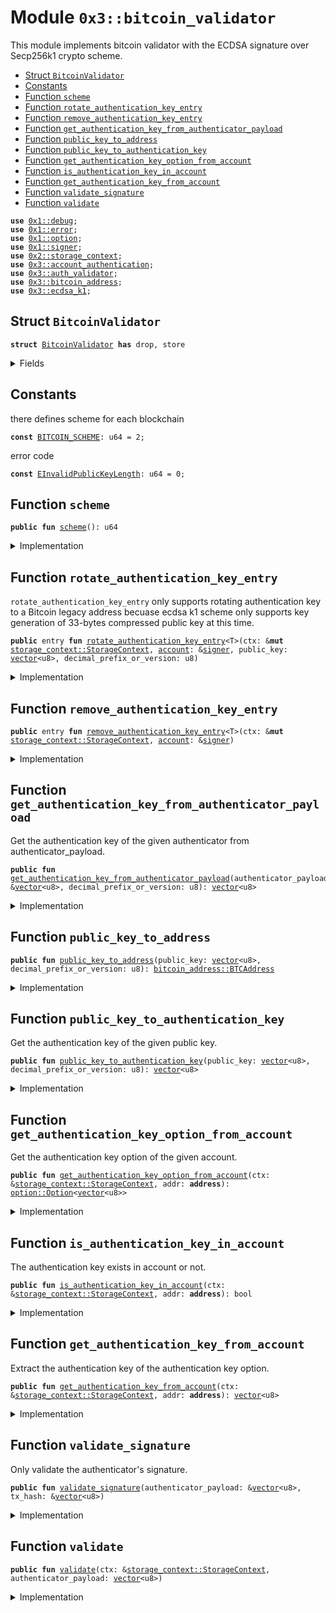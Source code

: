 
<a name="0x3_bitcoin_validator"></a>

# Module `0x3::bitcoin_validator`

This module implements bitcoin validator with the ECDSA signature over Secp256k1 crypto scheme.


-  [Struct `BitcoinValidator`](#0x3_bitcoin_validator_BitcoinValidator)
-  [Constants](#@Constants_0)
-  [Function `scheme`](#0x3_bitcoin_validator_scheme)
-  [Function `rotate_authentication_key_entry`](#0x3_bitcoin_validator_rotate_authentication_key_entry)
-  [Function `remove_authentication_key_entry`](#0x3_bitcoin_validator_remove_authentication_key_entry)
-  [Function `get_authentication_key_from_authenticator_payload`](#0x3_bitcoin_validator_get_authentication_key_from_authenticator_payload)
-  [Function `public_key_to_address`](#0x3_bitcoin_validator_public_key_to_address)
-  [Function `public_key_to_authentication_key`](#0x3_bitcoin_validator_public_key_to_authentication_key)
-  [Function `get_authentication_key_option_from_account`](#0x3_bitcoin_validator_get_authentication_key_option_from_account)
-  [Function `is_authentication_key_in_account`](#0x3_bitcoin_validator_is_authentication_key_in_account)
-  [Function `get_authentication_key_from_account`](#0x3_bitcoin_validator_get_authentication_key_from_account)
-  [Function `validate_signature`](#0x3_bitcoin_validator_validate_signature)
-  [Function `validate`](#0x3_bitcoin_validator_validate)


<pre><code><b>use</b> <a href="">0x1::debug</a>;
<b>use</b> <a href="">0x1::error</a>;
<b>use</b> <a href="">0x1::option</a>;
<b>use</b> <a href="">0x1::signer</a>;
<b>use</b> <a href="">0x2::storage_context</a>;
<b>use</b> <a href="account_authentication.md#0x3_account_authentication">0x3::account_authentication</a>;
<b>use</b> <a href="auth_validator.md#0x3_auth_validator">0x3::auth_validator</a>;
<b>use</b> <a href="bitcoin_address.md#0x3_bitcoin_address">0x3::bitcoin_address</a>;
<b>use</b> <a href="ecdsa_k1.md#0x3_ecdsa_k1">0x3::ecdsa_k1</a>;
</code></pre>



<a name="0x3_bitcoin_validator_BitcoinValidator"></a>

## Struct `BitcoinValidator`



<pre><code><b>struct</b> <a href="bitcoin_validator.md#0x3_bitcoin_validator_BitcoinValidator">BitcoinValidator</a> <b>has</b> drop, store
</code></pre>



<details>
<summary>Fields</summary>


<dl>
<dt>
<code>dummy_field: bool</code>
</dt>
<dd>

</dd>
</dl>


</details>

<a name="@Constants_0"></a>

## Constants


<a name="0x3_bitcoin_validator_BITCOIN_SCHEME"></a>

there defines scheme for each blockchain


<pre><code><b>const</b> <a href="bitcoin_validator.md#0x3_bitcoin_validator_BITCOIN_SCHEME">BITCOIN_SCHEME</a>: u64 = 2;
</code></pre>



<a name="0x3_bitcoin_validator_EInvalidPublicKeyLength"></a>

error code


<pre><code><b>const</b> <a href="bitcoin_validator.md#0x3_bitcoin_validator_EInvalidPublicKeyLength">EInvalidPublicKeyLength</a>: u64 = 0;
</code></pre>



<a name="0x3_bitcoin_validator_scheme"></a>

## Function `scheme`



<pre><code><b>public</b> <b>fun</b> <a href="bitcoin_validator.md#0x3_bitcoin_validator_scheme">scheme</a>(): u64
</code></pre>



<details>
<summary>Implementation</summary>


<pre><code><b>public</b> <b>fun</b> <a href="bitcoin_validator.md#0x3_bitcoin_validator_scheme">scheme</a>(): u64 {
    <a href="bitcoin_validator.md#0x3_bitcoin_validator_BITCOIN_SCHEME">BITCOIN_SCHEME</a>
}
</code></pre>



</details>

<a name="0x3_bitcoin_validator_rotate_authentication_key_entry"></a>

## Function `rotate_authentication_key_entry`

<code>rotate_authentication_key_entry</code> only supports rotating authentication key to a Bitcoin legacy address
becuase ecdsa k1 scheme only supports key generation of 33-bytes compressed public key at this time.


<pre><code><b>public</b> entry <b>fun</b> <a href="bitcoin_validator.md#0x3_bitcoin_validator_rotate_authentication_key_entry">rotate_authentication_key_entry</a>&lt;T&gt;(ctx: &<b>mut</b> <a href="_StorageContext">storage_context::StorageContext</a>, <a href="account.md#0x3_account">account</a>: &<a href="">signer</a>, public_key: <a href="">vector</a>&lt;u8&gt;, decimal_prefix_or_version: u8)
</code></pre>



<details>
<summary>Implementation</summary>


<pre><code><b>public</b> entry <b>fun</b> <a href="bitcoin_validator.md#0x3_bitcoin_validator_rotate_authentication_key_entry">rotate_authentication_key_entry</a>&lt;T&gt;(
    ctx: &<b>mut</b> StorageContext,
    <a href="account.md#0x3_account">account</a>: &<a href="">signer</a>,
    public_key: <a href="">vector</a>&lt;u8&gt;,
    decimal_prefix_or_version: u8,
) {
    // compare newly passed <b>public</b> key <b>with</b> Bitcoin <b>public</b> key length <b>to</b> ensure it's compatible
    <b>assert</b>!(
        <a href="_length">vector::length</a>(&public_key) == <a href="ecdsa_k1.md#0x3_ecdsa_k1_public_key_length">ecdsa_k1::public_key_length</a>()
        || <a href="_length">vector::length</a>(&public_key) == 20 // TODO support key generation of 20-bytes <b>public</b> key for Bitcoin bech32 addresses
        || <a href="_length">vector::length</a>(&public_key) == 32, // TODO support key generation of 32-bytes <b>public</b> key for Bitcoin bech32 addresses
        <a href="_invalid_argument">error::invalid_argument</a>(<a href="bitcoin_validator.md#0x3_bitcoin_validator_EInvalidPublicKeyLength">EInvalidPublicKeyLength</a>)
    );

    // User can rotate the authentication key arbitrarily, so we do not need <b>to</b> check the new <b>public</b> key <b>with</b> the <a href="account.md#0x3_account">account</a> <b>address</b>.
    <b>let</b> authentication_key = <a href="bitcoin_validator.md#0x3_bitcoin_validator_public_key_to_authentication_key">public_key_to_authentication_key</a>(public_key, decimal_prefix_or_version);
    <b>let</b> account_addr = <a href="_address_of">signer::address_of</a>(<a href="account.md#0x3_account">account</a>);
    <a href="bitcoin_validator.md#0x3_bitcoin_validator_rotate_authentication_key">rotate_authentication_key</a>(ctx, account_addr, authentication_key);
}
</code></pre>



</details>

<a name="0x3_bitcoin_validator_remove_authentication_key_entry"></a>

## Function `remove_authentication_key_entry`



<pre><code><b>public</b> entry <b>fun</b> <a href="bitcoin_validator.md#0x3_bitcoin_validator_remove_authentication_key_entry">remove_authentication_key_entry</a>&lt;T&gt;(ctx: &<b>mut</b> <a href="_StorageContext">storage_context::StorageContext</a>, <a href="account.md#0x3_account">account</a>: &<a href="">signer</a>)
</code></pre>



<details>
<summary>Implementation</summary>


<pre><code><b>public</b> entry <b>fun</b> <a href="bitcoin_validator.md#0x3_bitcoin_validator_remove_authentication_key_entry">remove_authentication_key_entry</a>&lt;T&gt;(ctx: &<b>mut</b> StorageContext, <a href="account.md#0x3_account">account</a>: &<a href="">signer</a>) {
    <a href="account_authentication.md#0x3_account_authentication_remove_authentication_key">account_authentication::remove_authentication_key</a>&lt;<a href="bitcoin_validator.md#0x3_bitcoin_validator_BitcoinValidator">BitcoinValidator</a>&gt;(ctx, <a href="_address_of">signer::address_of</a>(<a href="account.md#0x3_account">account</a>));
}
</code></pre>



</details>

<a name="0x3_bitcoin_validator_get_authentication_key_from_authenticator_payload"></a>

## Function `get_authentication_key_from_authenticator_payload`

Get the authentication key of the given authenticator from authenticator_payload.


<pre><code><b>public</b> <b>fun</b> <a href="bitcoin_validator.md#0x3_bitcoin_validator_get_authentication_key_from_authenticator_payload">get_authentication_key_from_authenticator_payload</a>(authenticator_payload: &<a href="">vector</a>&lt;u8&gt;, decimal_prefix_or_version: u8): <a href="">vector</a>&lt;u8&gt;
</code></pre>



<details>
<summary>Implementation</summary>


<pre><code><b>public</b> <b>fun</b> <a href="bitcoin_validator.md#0x3_bitcoin_validator_get_authentication_key_from_authenticator_payload">get_authentication_key_from_authenticator_payload</a>(authenticator_payload: &<a href="">vector</a>&lt;u8&gt;, decimal_prefix_or_version: u8): <a href="">vector</a>&lt;u8&gt; {
    <b>let</b> public_key = <a href="ecdsa_k1.md#0x3_ecdsa_k1_get_public_key_from_authenticator_payload">ecdsa_k1::get_public_key_from_authenticator_payload</a>(authenticator_payload);
    <b>let</b> addr = <a href="bitcoin_validator.md#0x3_bitcoin_validator_public_key_to_address">public_key_to_address</a>(public_key, decimal_prefix_or_version);
    <a href="bitcoin_address.md#0x3_bitcoin_address_into_bytes">bitcoin_address::into_bytes</a>(addr)
}
</code></pre>



</details>

<a name="0x3_bitcoin_validator_public_key_to_address"></a>

## Function `public_key_to_address`



<pre><code><b>public</b> <b>fun</b> <a href="bitcoin_validator.md#0x3_bitcoin_validator_public_key_to_address">public_key_to_address</a>(public_key: <a href="">vector</a>&lt;u8&gt;, decimal_prefix_or_version: u8): <a href="bitcoin_address.md#0x3_bitcoin_address_BTCAddress">bitcoin_address::BTCAddress</a>
</code></pre>



<details>
<summary>Implementation</summary>


<pre><code><b>public</b> <b>fun</b> <a href="bitcoin_validator.md#0x3_bitcoin_validator_public_key_to_address">public_key_to_address</a>(public_key: <a href="">vector</a>&lt;u8&gt;, decimal_prefix_or_version: u8): BTCAddress {
    // Determine the <b>public</b> key length, 33-bytes for a legacy <b>address</b> and 32- and 20-bytes for a bech32 <b>address</b>.
    <b>if</b> (<a href="_length">vector::length</a>(&public_key) == <a href="ecdsa_k1.md#0x3_ecdsa_k1_public_key_length">ecdsa_k1::public_key_length</a>()) {
        <b>let</b> decimal_prefix = decimal_prefix_or_version;
        <a href="bitcoin_address.md#0x3_bitcoin_address_new_legacy">bitcoin_address::new_legacy</a>(&public_key, decimal_prefix)
    } <b>else</b> {
        <b>let</b> version = decimal_prefix_or_version;
        <a href="bitcoin_address.md#0x3_bitcoin_address_new_bech32">bitcoin_address::new_bech32</a>(&public_key, version)
    }
}
</code></pre>



</details>

<a name="0x3_bitcoin_validator_public_key_to_authentication_key"></a>

## Function `public_key_to_authentication_key`

Get the authentication key of the given public key.


<pre><code><b>public</b> <b>fun</b> <a href="bitcoin_validator.md#0x3_bitcoin_validator_public_key_to_authentication_key">public_key_to_authentication_key</a>(public_key: <a href="">vector</a>&lt;u8&gt;, decimal_prefix_or_version: u8): <a href="">vector</a>&lt;u8&gt;
</code></pre>



<details>
<summary>Implementation</summary>


<pre><code><b>public</b> <b>fun</b> <a href="bitcoin_validator.md#0x3_bitcoin_validator_public_key_to_authentication_key">public_key_to_authentication_key</a>(public_key: <a href="">vector</a>&lt;u8&gt;, decimal_prefix_or_version: u8): <a href="">vector</a>&lt;u8&gt; {
    <b>let</b> addr = <a href="bitcoin_validator.md#0x3_bitcoin_validator_public_key_to_address">public_key_to_address</a>(public_key, decimal_prefix_or_version);
    <a href="bitcoin_address.md#0x3_bitcoin_address_into_bytes">bitcoin_address::into_bytes</a>(addr)
}
</code></pre>



</details>

<a name="0x3_bitcoin_validator_get_authentication_key_option_from_account"></a>

## Function `get_authentication_key_option_from_account`

Get the authentication key option of the given account.


<pre><code><b>public</b> <b>fun</b> <a href="bitcoin_validator.md#0x3_bitcoin_validator_get_authentication_key_option_from_account">get_authentication_key_option_from_account</a>(ctx: &<a href="_StorageContext">storage_context::StorageContext</a>, addr: <b>address</b>): <a href="_Option">option::Option</a>&lt;<a href="">vector</a>&lt;u8&gt;&gt;
</code></pre>



<details>
<summary>Implementation</summary>


<pre><code><b>public</b> <b>fun</b> <a href="bitcoin_validator.md#0x3_bitcoin_validator_get_authentication_key_option_from_account">get_authentication_key_option_from_account</a>(ctx: &StorageContext, addr: <b>address</b>): Option&lt;<a href="">vector</a>&lt;u8&gt;&gt; {
    <a href="account_authentication.md#0x3_account_authentication_get_authentication_key">account_authentication::get_authentication_key</a>&lt;<a href="bitcoin_validator.md#0x3_bitcoin_validator_BitcoinValidator">BitcoinValidator</a>&gt;(ctx, addr)
}
</code></pre>



</details>

<a name="0x3_bitcoin_validator_is_authentication_key_in_account"></a>

## Function `is_authentication_key_in_account`

The authentication key exists in account or not.


<pre><code><b>public</b> <b>fun</b> <a href="bitcoin_validator.md#0x3_bitcoin_validator_is_authentication_key_in_account">is_authentication_key_in_account</a>(ctx: &<a href="_StorageContext">storage_context::StorageContext</a>, addr: <b>address</b>): bool
</code></pre>



<details>
<summary>Implementation</summary>


<pre><code><b>public</b> <b>fun</b> <a href="bitcoin_validator.md#0x3_bitcoin_validator_is_authentication_key_in_account">is_authentication_key_in_account</a>(ctx: &StorageContext, addr: <b>address</b>): bool {
    <a href="_is_some">option::is_some</a>(&<a href="bitcoin_validator.md#0x3_bitcoin_validator_get_authentication_key_option_from_account">get_authentication_key_option_from_account</a>(ctx, addr))
}
</code></pre>



</details>

<a name="0x3_bitcoin_validator_get_authentication_key_from_account"></a>

## Function `get_authentication_key_from_account`

Extract the authentication key of the authentication key option.


<pre><code><b>public</b> <b>fun</b> <a href="bitcoin_validator.md#0x3_bitcoin_validator_get_authentication_key_from_account">get_authentication_key_from_account</a>(ctx: &<a href="_StorageContext">storage_context::StorageContext</a>, addr: <b>address</b>): <a href="">vector</a>&lt;u8&gt;
</code></pre>



<details>
<summary>Implementation</summary>


<pre><code><b>public</b> <b>fun</b> <a href="bitcoin_validator.md#0x3_bitcoin_validator_get_authentication_key_from_account">get_authentication_key_from_account</a>(ctx: &StorageContext, addr: <b>address</b>): <a href="">vector</a>&lt;u8&gt; {
    <a href="_extract">option::extract</a>(&<b>mut</b> <a href="bitcoin_validator.md#0x3_bitcoin_validator_get_authentication_key_option_from_account">get_authentication_key_option_from_account</a>(ctx, addr))
}
</code></pre>



</details>

<a name="0x3_bitcoin_validator_validate_signature"></a>

## Function `validate_signature`

Only validate the authenticator's signature.


<pre><code><b>public</b> <b>fun</b> <a href="bitcoin_validator.md#0x3_bitcoin_validator_validate_signature">validate_signature</a>(authenticator_payload: &<a href="">vector</a>&lt;u8&gt;, tx_hash: &<a href="">vector</a>&lt;u8&gt;)
</code></pre>



<details>
<summary>Implementation</summary>


<pre><code><b>public</b> <b>fun</b> <a href="bitcoin_validator.md#0x3_bitcoin_validator_validate_signature">validate_signature</a>(authenticator_payload: &<a href="">vector</a>&lt;u8&gt;, tx_hash: &<a href="">vector</a>&lt;u8&gt;) {
    <b>assert</b>!(
        <a href="ecdsa_k1.md#0x3_ecdsa_k1_verify">ecdsa_k1::verify</a>(
            &<a href="ecdsa_k1.md#0x3_ecdsa_k1_get_signature_from_authenticator_payload">ecdsa_k1::get_signature_from_authenticator_payload</a>(authenticator_payload),
            &<a href="ecdsa_k1.md#0x3_ecdsa_k1_get_public_key_from_authenticator_payload">ecdsa_k1::get_public_key_from_authenticator_payload</a>(authenticator_payload),
            tx_hash,
            <a href="ecdsa_k1.md#0x3_ecdsa_k1_sha256">ecdsa_k1::sha256</a>()
        ),
        <a href="auth_validator.md#0x3_auth_validator_error_invalid_authenticator">auth_validator::error_invalid_authenticator</a>()
    );
}
</code></pre>



</details>

<a name="0x3_bitcoin_validator_validate"></a>

## Function `validate`



<pre><code><b>public</b> <b>fun</b> <a href="bitcoin_validator.md#0x3_bitcoin_validator_validate">validate</a>(ctx: &<a href="_StorageContext">storage_context::StorageContext</a>, authenticator_payload: <a href="">vector</a>&lt;u8&gt;)
</code></pre>



<details>
<summary>Implementation</summary>


<pre><code><b>public</b> <b>fun</b> <a href="bitcoin_validator.md#0x3_bitcoin_validator_validate">validate</a>(ctx: &StorageContext, authenticator_payload: <a href="">vector</a>&lt;u8&gt;) {
    <b>let</b> tx_hash = <a href="_tx_hash">storage_context::tx_hash</a>(ctx);
    <a href="bitcoin_validator.md#0x3_bitcoin_validator_validate_signature">validate_signature</a>(&authenticator_payload, &tx_hash);

    // TODO compare the auth_key from the payload <b>with</b> the auth_key from the <a href="account.md#0x3_account">account</a>
}
</code></pre>



</details>
